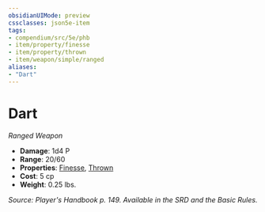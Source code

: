 ```yaml
---
obsidianUIMode: preview
cssclasses: json5e-item
tags:
- compendium/src/5e/phb
- item/property/finesse
- item/property/thrown
- item/weapon/simple/ranged
aliases: 
- "Dart"
---
```

# Dart
*Ranged Weapon*  

- **Damage**: 1d4 P
- **Range**: 20/60
- **Properties**: [Finesse](/Systems/5e/rules/item-properties.md#Finesse), [Thrown](/Systems/5e/rules/item-properties.md#Thrown)
- **Cost**: 5 cp
- **Weight**: 0.25 lbs.

*Source: Player's Handbook p. 149. Available in the SRD and the Basic Rules.*